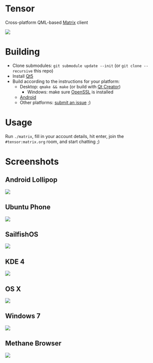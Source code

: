# Tensor
Cross-platform QML-based [Matrix](https://matrix.org) client

![](screenshots/all.png)

# Building
- Clone submodules: `git submodule update --init` (or `git clone --recursive` this repo)
- Install [Qt5](http://www.qt.io/download-open-source/)
- Build according to the instructions for your platform:
  - Desktop: `qmake && make` (or build with [Qt Creator](http://www.qt.io/ide/))
    - Windows: make sure [OpenSSL](https://slproweb.com/products/Win32OpenSSL.html) is installed
  - [Android](http://doc.qt.io/qt-5/androidgs.html)
  - Other platforms: [submit an issue](https://github.com/davidar/tensor/issues) ;)

# Usage
Run `./matrix`, fill in your account details, hit enter, join the `#tensor:matrix.org` room, and start chatting ;)

# Screenshots
## Android Lollipop
![](screenshots/android5.png)
## Ubuntu Phone
![](screenshots/ubuntu-phone.png)
## SailfishOS
![](screenshots/sailfish.png)
## KDE 4
![](screenshots/kde4.png)
## OS X
![](screenshots/osx.png)
## Windows 7
![](screenshots/windows7.png)
## Methane Browser
![](screenshots/methane-browser.png)
